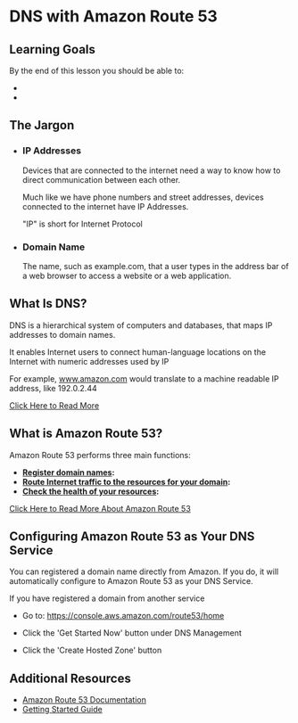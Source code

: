 # DNS with Amazon Route 53

## Learning Goals

By the end of this lesson you should be able to:

-
-


## The Jargon

- ### IP Addresses
  Devices that are connected to the internet need a way to know how to direct communication between each other.  

  Much like we have phone numbers and street addresses, devices connected to the internet have IP Addresses.

  "IP" is short for Internet Protocol


- ### Domain Name
  The name, such as example.com, that a user types in the address bar of a web browser to access a website or a web application.


## What Is DNS?

DNS is a hierarchical system of computers and databases, that maps IP addresses to domain names.

It enables Internet users to connect human-language locations on the Internet with numeric addresses used by IP

For example, www.amazon.com would translate to a machine readable IP address, like 192.0.2.44

[Click Here to Read More](https://aws.amazon.com/route53/what-is-dns/)


## What is Amazon Route 53?
Amazon Route 53 performs three main functions:

- **[Register domain names](http://docs.aws.amazon.com/Route53/latest/DeveloperGuide/welcome-domain-registration.html):**
- **[Route Internet traffic to the resources for your domain](http://docs.aws.amazon.com/Route53/latest/DeveloperGuide/welcome-dns-service.html):**
- **[Check the health of your resources](http://docs.aws.amazon.com/Route53/latest/DeveloperGuide/welcome-health-checks.html):**

[Click Here to Read More About Amazon Route 53](http://docs.aws.amazon.com/Route53/latest/DeveloperGuide/Welcome.html)


## Configuring Amazon Route 53 as Your DNS Service

You can registered a domain name directly from Amazon. If you do, it will automatically configure to Amazon Route 53 as your DNS Service.

If you have registered a domain from another service


- Go to: https://console.aws.amazon.com/route53/home

- Click the 'Get Started Now' button under DNS Management

- Click the 'Create Hosted Zone' button



## Additional Resources
- [Amazon Route 53 Documentation](http://docs.aws.amazon.com/Route53/latest/DeveloperGuide/Welcome.html)
- [Getting Started Guide](http://docs.aws.amazon.com/Route53/latest/DeveloperGuide/getting-started.html)
